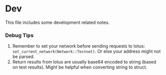 # Dev
This file includes some development related notes.

### Debug Tips
1. Remember to set your network before sending requests to lotus: `set_current_network(Network::Testnet)`. Or else your address might not be parsed.
2. Return results from lotus are usually base64 encoded to string (based on test results). Might be helpful when converting string to struct.
